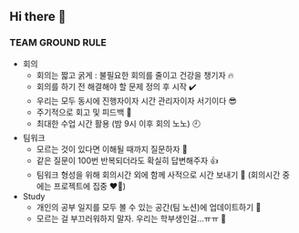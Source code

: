 ## Hi there 👋

### TEAM GROUND RULE


- 회의
    - 회의는 짧고 굵게 : 불필요한 회의를 줄이고 건강을 챙기자 🔥
    - 회의를 하기 전 해결해야 할 문제 정의 후 시작 ✔️
    - 우리는 모두 동시에 진행자이자 시간 관리자이자 서기이다 😎
    - 주기적으로 회고 및 피드백 🙌
    - 최대한 수업 시간 활용 (밤 9시 이후 회의 노노) 🕘
- 팀워크
    - 모르는 것이 있다면 이해될 때까지 질문하자 🤝
    - 같은 질문이 100번 반복되더라도 확실히 답변해주자 👍
    - 팀워크 형성을 위해 회의시간 외에 함께 사적으로 시간 보내기 💖 (회의시간 중에는 프로젝트에 집중 ❤️‍🔥)
- Study
    - 개인의 공부 일지를 모두 볼 수 있는 공간(팀 노션)에 업데이트하기 📝
    - 모르는 걸 부끄러워하지 말자. 우리는 학부생인걸…ㅠㅠ 🥔

<!--

**Here are some ideas to get you started:**

🙋‍♀️ A short introduction - what is your organization all about?
🌈 Contribution guidelines - how can the community get involved?
👩‍💻 Useful resources - where can the community find your docs? Is there anything else the community should know?
🍿 Fun facts - what does your team eat for breakfast?
🧙 Remember, you can do mighty things with the power of [Markdown](https://docs.github.com/github/writing-on-github/getting-started-with-writing-and-formatting-on-github/basic-writing-and-formatting-syntax)
-->
